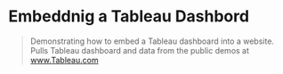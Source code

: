 # Embeddnig a Tableau Dashbord

> Demonstrating how to embed a Tableau dashboard into a website.
> Pulls Tableau dashboard and data from the public demos at www.Tableau.com
